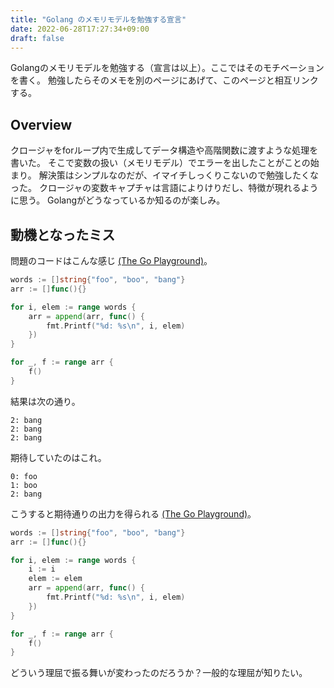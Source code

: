 ```yaml
---
title: "Golang のメモリモデルを勉強する宣言"
date: 2022-06-28T17:27:34+09:00
draft: false 
---
```


Golangのメモリモデルを勉強する（宣言は以上）。ここではそのモチベーションを書く。
勉強したらそのメモを別のページにあげて、このページと相互リンクする。

## Overview

クロージャをforループ内で生成してデータ構造や高階関数に渡すような処理を書いた。
そこで変数の扱い（メモリモデル）でエラーを出したことがことの始まり。
解決策はシンプルなのだが、イマイチしっくりこないので勉強したくなった。
クロージャの変数キャプチャは言語によりけりだし、特徴が現れるように思う。
Golangがどうなっているか知るのが楽しみ。

## 動機となったミス

問題のコードはこんな感じ
[(The Go Playground)](https://go.dev/play/p/unayMJyn_3g)。

```go
words := []string{"foo", "boo", "bang"}
arr := []func(){}

for i, elem := range words {
	arr = append(arr, func() {
		fmt.Printf("%d: %s\n", i, elem)
	})
}

for _, f := range arr {
	f()
}
```

結果は次の通り。

```
2: bang
2: bang
2: bang
```

期待していたのはこれ。

```
0: foo
1: boo
2: bang
```

こうすると期待通りの出力を得られる
[(The Go Playground)](https://go.dev/play/p/xO9C4G03a0k)。

```go
words := []string{"foo", "boo", "bang"}
arr := []func(){}

for i, elem := range words {
	i := i
	elem := elem
	arr = append(arr, func() {
		fmt.Printf("%d: %s\n", i, elem)
	})
}

for _, f := range arr {
	f()
}
```

どういう理屈で振る舞いが変わったのだろうか？一般的な理屈が知りたい。

